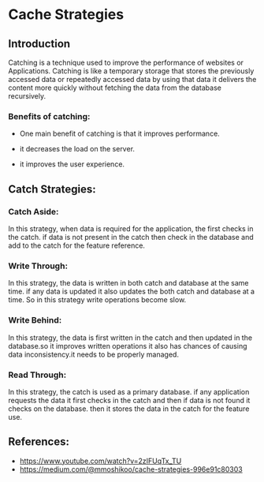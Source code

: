 # Cache Strategies

## Introduction

Catching is a technique used to improve the performance of websites or Applications. Catching is like a temporary storage that stores the previously accessed data or repeatedly accessed data by using that data it delivers the content more quickly without fetching the data from the database recursively.

### Benefits of catching:

- One main benefit of catching is that it improves performance.

- it decreases the load on the server.

- it improves the user experience.

## Catch Strategies:

### Catch Aside:

In this strategy, when data is required for the application, the first checks in the catch. if data is not present in the catch then check in the database and add to the catch for the feature reference.

### Write Through:

In this strategy, the data is written in both catch and database at the same time. if any data is updated it also updates the both catch and database at a time. So in this strategy write operations become slow.

### Write Behind:

In this strategy, the data is first written in the catch and then updated in the database.so it improves written operations it also has chances of causing data inconsistency.it needs to be properly managed.

### Read Through:

In this strategy, the catch is used as a primary database. if any application requests the data it first checks in the catch and then if data is not found it checks on the database. then it stores the data in the catch for the feature use.

## References:

- https://www.youtube.com/watch?v=2zIFUqTx_TU
- https://medium.com/@mmoshikoo/cache-strategies-996e91c80303
